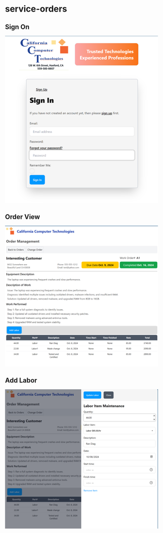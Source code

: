 # service-orders

## Sign On

![SignOn](docs/login.png "Sign On")

## Order View

![View](docs/order-detail-view.png "Order Detail View")

## Add Labor

![Labor](docs/add-labor.png "Add Labor")
